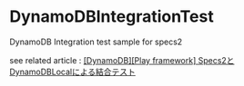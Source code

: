 # DynamoDBIntegrationTest

DynamoDB Integration test sample for specs2

see related article : [[DynamoDB][Play framework] Specs2とDynamoDBLocalによる結合テスト](http://dev.classmethod.jp/cloud/dynamodbplay-framework-specs-1/)